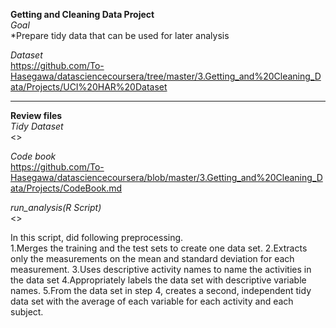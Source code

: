 **Getting and Cleaning Data Project**  
*Goal*  
*Prepare tidy data that can be used for later analysis  

*Dataset*  
<https://github.com/To-Hasegawa/datasciencecoursera/tree/master/3.Getting_and%20Cleaning_Data/Projects/UCI%20HAR%20Dataset>  

***  
**Review files**  
*Tidy Dataset*  
<>  

*Code book*  
<https://github.com/To-Hasegawa/datasciencecoursera/blob/master/3.Getting_and%20Cleaning_Data/Projects/CodeBook.md>  

*run_analysis(R Script)*  
<>  

In this script, did following preprocessing.  
1.Merges the training and the test sets to create one data set.
2.Extracts only the measurements on the mean and standard deviation for each measurement.
3.Uses descriptive activity names to name the activities in the data set
4.Appropriately labels the data set with descriptive variable names.
5.From the data set in step 4, creates a second, independent tidy data set with the average of each variable for each activity and each subject.
